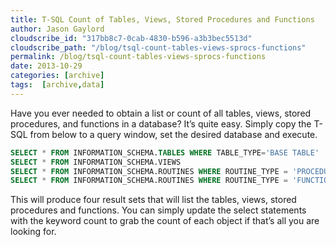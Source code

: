 ```yaml
---
title: T-SQL Count of Tables, Views, Stored Procedures and Functions
author: Jason Gaylord
cloudscribe_id: "317bb8c7-0cab-4830-b596-a3b3bec5513d"
cloudscribe_path: "/blog/tsql-count-tables-views-sprocs-functions"
permalink: /blog/tsql-count-tables-views-sprocs-functions
date: 2013-10-29
categories: [archive]
tags:  [archive,data]
---
```


Have you ever needed to obtain a list or count of all tables, views, stored procedures, and functions in a database? It’s quite easy. Simply copy the T-SQL from below to a query window, set the desired database and execute.

```sql
SELECT * FROM INFORMATION_SCHEMA.TABLES WHERE TABLE_TYPE='BASE TABLE'
SELECT * FROM INFORMATION_SCHEMA.VIEWS
SELECT * FROM INFORMATION_SCHEMA.ROUTINES WHERE ROUTINE_TYPE = 'PROCEDURE'
SELECT * FROM INFORMATION_SCHEMA.ROUTINES WHERE ROUTINE_TYPE = 'FUNCTION'
```

This will produce four result sets that will list the tables, views, stored procedures and functions. You can simply update the select statements with the keyword count to grab the count of each object if that’s all you are looking for.